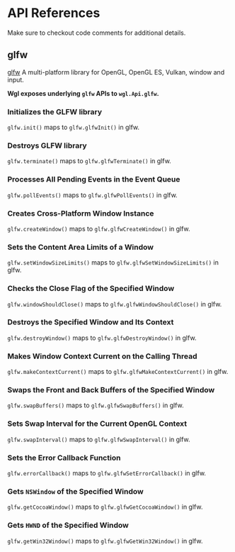 # API References

Make sure to checkout code comments for additional details.

## glfw

[glfw](https://github.com/glfw/glfw) A multi-platform library for OpenGL, OpenGL ES, Vulkan, window and input.

**Wgl exposes underlying `glfw` APIs to `wgl.Api.glfw`.**

### Initializes the GLFW library

`glfw.init()` maps to `glfw.glfwInit()` in glfw.

### Destroys GLFW library

`glfw.terminate()` maps to `glfw.glfwTerminate()` in glfw.

### Processes All Pending Events in the Event Queue

`glfw.pollEvents()` maps to `glfw.glfwPollEvents()` in glfw.

### Creates Cross-Platform Window Instance

`glfw.createWindow()` maps to `glfw.glfwCreateWindow()` in glfw.

### Sets the Content Area Limits of a Window

`glfw.setWindowSizeLimits()` maps to `glfw.glfwSetWindowSizeLimits()` in glfw.

### Checks the Close Flag of the Specified Window

`glfw.windowShouldClose()` maps to `glfw.glfwWindowShouldClose()` in glfw.

### Destroys the Specified Window and Its Context

`glfw.destroyWindow()` maps to `glfw.glfwDestroyWindow()` in glfw.

### Makes Window Context Current on the Calling Thread

`glfw.makeContextCurrent()` maps to `glfw.glfwMakeContextCurrent()` in glfw.

### Swaps the Front and Back Buffers of the Specified Window

`glfw.swapBuffers()` maps to `glfw.glfwSwapBuffers()` in glfw.

### Sets Swap Interval for the Current OpenGL Context

`glfw.swapInterval()` maps to `glfw.glfwSwapInterval()` in glfw.

### Sets the Error Callback Function

`glfw.errorCallback()` maps to `glfw.glfwSetErrorCallback()` in glfw.

### Gets `NSWindow` of the Specified Window

`glfw.getCocoaWindow()` maps to `glfw.glfwGetCocoaWindow()` in glfw.

### Gets `HWND` of the Specified Window

`glfw.getWin32Window()` maps to `glfw.glfwGetWin32Window()` in glfw.
